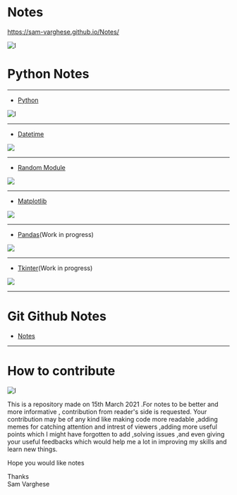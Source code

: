 # Notes<br>
https://sam-varghese.github.io/Notes/
 
 ![l](https://thumbs.gfycat.com/BasicNearBlackbuck-size_restricted.gif)
 
 

# Python Notes

****

- [Python](Python_Basics.md)

![l](https://www.ethans.co.in/wp-content/uploads/2020/03/course-inner.jpg)

****

- [Datetime](Datetime.md)

![](https://encrypted-tbn0.gstatic.com/images?q=tbn:ANd9GcTklKcuBRcggXKxnQgzZrwT-t1Ugh8vygn58Q&usqp=CAU)

****

- [Random Module](Random.md)

![](https://www.stevens.edu/sites/stevens_edu/files/styles/news_detail/public/shutterstock_1165123768.jpg?itok=haoBDwhQ)

****

- [Matplotlib](Matplotlib.md)

![](https://matplotlib.org/devdocs/_static/logo2_compressed.svg)

****

- [Pandas](Pandas.md)(Work in progress)

![](https://upload.wikimedia.org/wikipedia/commons/thumb/e/ed/Pandas_logo.svg/1200px-Pandas_logo.svg.png)

****

- [Tkinter](Tkinter.md)(Work in progress)

![](https://data.whicdn.com/images/62282152/original.gif)

****

# Git Github Notes
  
 - [Notes](Git_Notes.md)

****

# How to contribute

 ![l](https://media4.giphy.com/media/3o7TKNjg8dxB5ysRnW/giphy.gif)

This is a repository made on 15th March 2021 .For notes to be better and more informative , contribution from reader's side is requested. Your contribution may be of any kind like making code more readable ,adding memes for catching attention and intrest of viewers ,adding more useful points which I might have forgotten to add ,solving issues ,and even giving your useful  feedbacks which would help me a lot in improving my skills and learn new things.

Hope you would like notes

Thanks<br>
Sam Varghese
